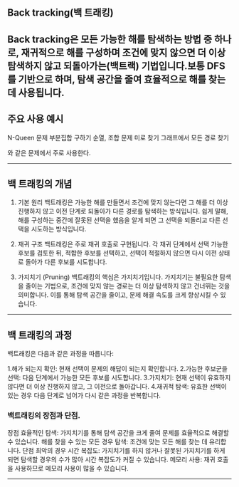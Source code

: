 ## Back tracking(백 트래킹)
Back tracking은 모든 가능한 해를 탐색하는 방법 중 하나로, 재귀적으로 해를 구성하며 조건에 맞지 않으면 
더 이상 탐색하지 않고 되돌아가는(백트랙) 기법입니다.보통 DFS를 기반으로 하며, 탐색 공간을 줄여 효율적으로 해를 찾는 데 사용됩니다.
---------------------------------------------------------------------------------

## 주요 사용 예시
N-Queen 문제
부분집합 구하기
순열, 조합 문제
미로 찾기
그래프에서 모든 경로 찾기

와 같은 문제에서 주로 사용한다.

---------------------------------------------------------------------------------------

## 백 트래킹의 개념
1. 기본 원리
백트래킹은 가능한 해를 만들면서 조건에 맞지 않는다면 그 해를 더 이상 진행하지 않고 이전 단계로 되돌아가 다른 경로를 탐색하는 방식입니다.
쉽게 말해, 해를 구성하는 중간에 잘못된 선택을 했음을 알게 되면 그 선택을 되돌리고 다른 선택을 시도하는 방식입니다.

2. 재귀 구조
백트래킹은 주로 재귀 호출로 구현됩니다. 각 재귀 단계에서 선택 가능한 후보를 검토한 뒤, 적합한 후보를 선택하고,
선택이 적절하지 않으면 다시 이전 상태로 돌아가 다른 후보를 시도합니다.

3. 가지치기 (Pruning)
백트래킹의 핵심은 가지치기입니다. 가지치기는 불필요한 탐색을 줄이는 기법으로, 조건에 맞지 않는 경로는
 더 이상 탐색하지 않고 건너뛰는 것을 의미합니다. 이를 통해 탐색 공간을 줄이고, 문제 해결 속도를 크게 향상시킬 수 있습니다.



---------------------------------------------------------------------------------------

## 백 트래킹의 과정
백트래킹은 다음과 같은 과정을 따릅니다:

1.해가 되는지 확인: 현재 선택이 문제의 해답이 되는지 확인합니다.
2.가능한 후보군을 선택: 다음 단계에서 가능한 모든 후보를 시도합니다.
3.가지치기: 현재 선택이 유효하지 않다면 더 이상 진행하지 않고, 그 이전으로 돌아갑니다.
4.재귀적 탐색: 유효한 선택이 있는 경우 다음 단계로 넘어가 다시 같은 과정을 반복합니다.


### 백트래킹의 장점과 단점.
장점
효율적인 탐색: 가지치기를 통해 탐색 공간을 크게 줄여 문제를 효율적으로 해결할 수 있습니다.
해를 찾을 수 있는 모든 경우 탐색: 조건에 맞는 모든 해를 찾는 데 유리합니다.
단점
최악의 경우 시간 복잡도: 가지치기를 하지 않거나 잘못된 가지치기를 하게 되면 탐색할 경우의 수가 많아 시간 복잡도가 커질 수 있습니다.
메모리 사용: 재귀 호출을 사용하므로 메모리 사용이 많을 수 있습니다.

---------------------------------------------------------------------------------------
